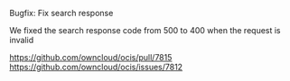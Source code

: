 Bugfix: Fix search response

We fixed the search response code from 500 to 400 when the request is invalid

https://github.com/owncloud/ocis/pull/7815
https://github.com/owncloud/ocis/issues/7812
